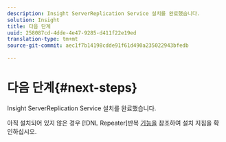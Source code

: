 ```yaml
---
description: Insight ServerReplication Service 설치를 완료했습니다.
solution: Insight
title: 다음 단계
uuid: 258087cd-4dde-4e47-9285-d411f22e19ed
translation-type: tm+mt
source-git-commit: aec1f7b14198cdde91f61d490a235022943bfedb

---
```



# 다음 단계{#next-steps}

Insight ServerReplication Service 설치를 완료했습니다.

아직 설치되어 있지 않은 경우 [!DNL Repeater]반복 [기능을](../../../home/c-inst-svr/c-rptr-fntly/c-rptr-fntly.md#concept-78613328ece345b2937cd6e43d7f31f2) 참조하여 설치 지침을 확인하십시오.
